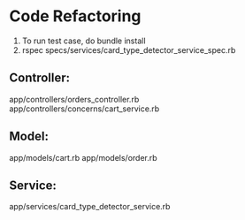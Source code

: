# Code Refactoring

1. To run test case, do bundle install
2. rspec specs/services/card_type_detector_service_spec.rb

## Controller:
app/controllers/orders_controller.rb
app/controllers/concerns/cart_service.rb

## Model:
app/models/cart.rb
app/models/order.rb

## Service:
app/services/card_type_detector_service.rb
